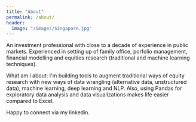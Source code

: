 ```yaml
---
title: "About"
permalink: /about/
header:
  image: "/images/Singapore.jpg"
---
```


An investment professional with close to a decade of experience in public markets. Experienced in setting up of family office, porfolio management, financial modelling and equities research (traditional and machine learning techniques).

What am i about: I'm building tools to augment traditional ways of equity research with new ways of data wrangling (alternative data, unstructured data), machine learning, deep learning and NLP. Also, using Pandas for exploratory data analysis and data visualizations makes life easier compared to Excel.

Happy to connect via my linkedin.
